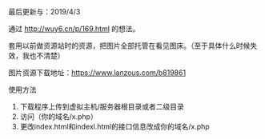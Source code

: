 最后更新与：2019/4/3

通过 http://wuy6.cn/p/169.html 的想法。

套用以前做资源站时的资源，把图片全部托管在看见图床。（至于具体什么时候失效，我也不清楚）

图片资源下载地址：https://www.lanzous.com/b819861

使用方法
1. 下载程序上传到虚拟主机/服务器根目录或者二级目录
2. 访问（你的域名/x.php）
3. 更改index.html和indexl.html的接口信息改成你的域名/x.php
